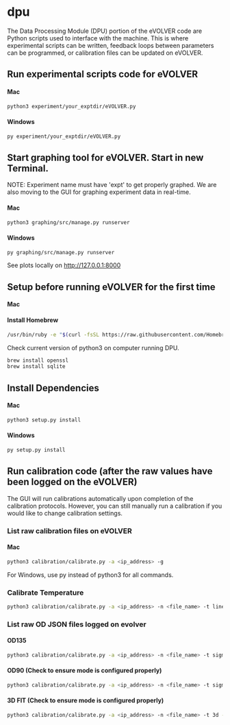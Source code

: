 dpu
===
The Data Processing Module (DPU) portion of the eVOLVER code are Python scripts used to interface with the machine. This is where experimental scripts can be written, feedback loops between parameters can be programmed, or calibration files can be updated on eVOLVER.

## Run experimental scripts code for eVOLVER

#### Mac
```sh
python3 experiment/your_exptdir/eVOLVER.py
```

#### Windows
```sh
py experiment/your_exptdir/eVOLVER.py
```


## Start graphing tool for eVOLVER. Start in new Terminal.

NOTE: Experiment name must have 'expt' to get properly graphed. We are also moving to the GUI for graphing experiment data in real-time.

#### Mac
```sh
python3 graphing/src/manage.py runserver
```
#### Windows
```sh
py graphing/src/manage.py runserver
```


See plots locally on http://127.0.0.1:8000




## Setup before running eVOLVER for the first time

#### Mac

#### Install Homebrew

```sh
/usr/bin/ruby -e "$(curl -fsSL https://raw.githubusercontent.com/Homebrew/install/master/install)"
```

Check current version of python3 on computer running DPU.
```sh
brew install openssl
brew install sqlite
```

## Install Dependencies

#### Mac
```sh
python3 setup.py install
```

#### Windows
```sh
py setup.py install
```

## Run calibration code (after the raw values have been logged on the eVOLVER)
The GUI will run calibrations automatically upon completion of the calibration protocols. However, you can still manually run a calibration if you would like to change calibration settings.

### List raw calibration files on eVOLVER

#### Mac
```sh
python3 calibration/calibrate.py -a <ip_address> -g
```

For Windows, use py instead of python3 for all commands.

### Calibrate Temperature

```sh
python3 calibration/calibrate.py -a <ip_address> -n <file_name> -t linear -f <name_after_fit> -p temp
```

### List raw OD JSON files logged on evolver

#### OD135
```sh
python3 calibration/calibrate.py -a <ip_address> -n <file_name> -t sigmoid -f <name_after_fit> -p od_135
```

#### OD90 (Check to ensure mode is configured properly)
```sh
python3 calibration/calibrate.py -a <ip_address> -n <file_name> -t sigmoid -f <name_after_fit> -p od_90
```

#### 3D FIT (Check to ensure mode is configured properly)
```sh
python3 calibration/calibrate.py -a <ip_address> -n <file_name> -t 3d -f <name_after_fit> -p od_90,od_135
```
